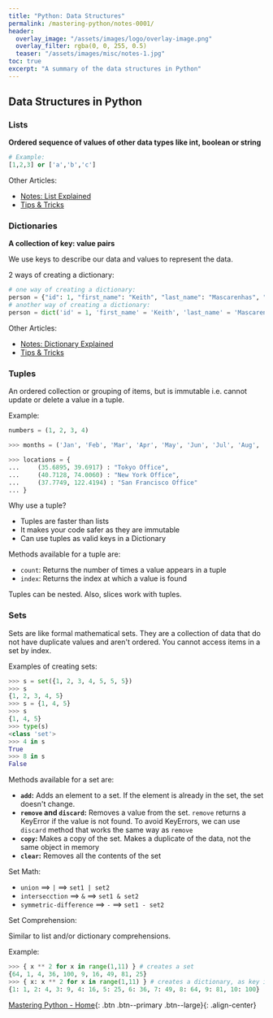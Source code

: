 ```yaml
---
title: "Python: Data Structures"
permalink: /mastering-python/notes-0001/
header:
  overlay_image: "/assets/images/logo/overlay-image.png"
  overlay_filter: rgba(0, 0, 255, 0.5)
  teaser: "/assets/images/misc/notes-1.jpg"
toc: true
excerpt: "A summary of the data structures in Python"
---
```


## Data Structures in Python

### Lists
**Ordered sequence of values of other data types like int, boolean or string**

```python
# Example:
[1,2,3] or ['a','b','c']
```

Other Articles:
* [Notes: List Explained](/mastering-python/notes-0002/)
* [Tips & Tricks](/mastering-python/tips-and-tricks-0001/)

### Dictionaries
**A collection of key: value pairs**

We use keys to describe our data and values to represent the data.

2 ways of creating a dictionary:
```python
# one way of creating a dictionary:
person = {"id": 1, "first_name": "Keith", "last_name": "Mascarenhas", "salary": 80000.00}
# another way of creating a dictionary:
person = dict('id' = 1, 'first_name' = 'Keith', 'last_name' = 'Mascarenhas', 'salary' = 80000.0)
```

Other Articles:
* [Notes: Dictionary Explained](/mastering-python/notes-0003)
* [Tips & Tricks](/mastering-python/tips-and-tricks-0001/)

### Tuples

An ordered collection or grouping of items, but is immutable i.e. cannot update or delete a value in a tuple.

Example:
```python
numbers = (1, 2, 3, 4)
```
```python
>>> months = ('Jan', 'Feb', 'Mar', 'Apr', 'May', 'Jun', 'Jul', 'Aug', 'Sep', 'Oct', 'Nov', 'Dec')
```
```python
>>> locations = {
...     (35.6895, 39.6917) : "Tokyo Office",
...     (40.7128, 74.0060) : "New York Office",
...     (37.7749, 122.4194) : "San Francisco Office"
... }
```

Why use a tuple?
* Tuples are faster than lists
* It makes your code safer as they are immutable
* Can use tuples as valid keys in a Dictionary

Methods available for a tuple are:
* `count`: Returns the number of times a value appears in a tuple
* `index`: Returns the index at which a value is found

Tuples can be nested. Also, slices work with tuples.

### Sets

Sets are like formal mathematical sets. They are a collection of data that do not have duplicate values and aren't ordered. You cannot access items in a set by index.

Examples of creating sets:

```python
>>> s = set({1, 2, 3, 4, 5, 5, 5})
>>> s
{1, 2, 3, 4, 5}
>>> s = {1, 4, 5}
>>> s
{1, 4, 5}
>>> type(s)
<class 'set'>
>>> 4 in s
True
>>> 8 in s
False
```

Methods available for a set are:
* **`add`:** Adds an element to a set. If the element is already in the set, the set doesn't change.
* **`remove` and `discard`:** Removes a value from the set. `remove` returns a KeyError if the value is not found. To avoid KeyErrors, we can use `discard` method that works the same way as `remove`
* **`copy`:** Makes a copy of the set. Makes a duplicate of the data, not the same object in memory
* **`clear`:** Removes all the contents of the set

Set Math:

* `union` ==> `|` ==> `set1 | set2`
* `intersecction` ==> `&` ==> `set1 & set2`
* `symmetric-difference` ==> `-` ==> `set1 - set2`

Set Comprehension:

Similar to list and/or dictionary comprehensions.

Example:
```python
>>> { x ** 2 for x in range(1,11) } # creates a set
{64, 1, 4, 36, 100, 9, 16, 49, 81, 25}
>>> { x: x ** 2 for x in range(1,11) } # creates a dictionary, as key is also specified
{1: 1, 2: 4, 3: 9, 4: 16, 5: 25, 6: 36, 7: 49, 8: 64, 9: 81, 10: 100}
```

[Mastering Python - Home](/mastering-python/){: .btn .btn--primary .btn--large}{: .align-center}
